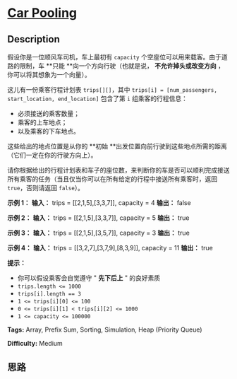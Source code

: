 # [Car Pooling][title]

## Description

假设你是一位顺风车司机，车上最初有 `capacity` 个空座位可以用来载客。由于道路的限制，车  **只能  **向一个方向行驶（也就是说，
**不允许掉头或改变方向** ，你可以将其想象为一个向量）。

这儿有一份乘客行程计划表 `trips[][]`，其中 `trips[i] = [num_passengers, start_location,
end_location]` 包含了第 `i` 组乘客的行程信息：

  * 必须接送的乘客数量；
  * 乘客的上车地点；
  * 以及乘客的下车地点。

这些给出的地点位置是从你的  **初始  **出发位置向前行驶到这些地点所需的距离（它们一定在你的行驶方向上）。

请你根据给出的行程计划表和车子的座位数，来判断你的车是否可以顺利完成接送所有乘客的任务（当且仅当你可以在所有给定的行程中接送所有乘客时，返回
`true`，否则请返回 `false`）。



**示例 1：**
            **输入：** trips = [[2,1,5],[3,3,7]], capacity = 4    **输出：** false    

**示例 2：**
            **输入：** trips = [[2,1,5],[3,3,7]], capacity = 5    **输出：** true    

**示例 3：**
            **输入：** trips = [[2,1,5],[3,5,7]], capacity = 3    **输出：** true    

**示例 4：**
            **输入：** trips = [[3,2,7],[3,7,9],[8,3,9]], capacity = 11    **输出：** true    



**提示：**

  * 你可以假设乘客会自觉遵守 " **先下后上** " 的良好素质
  * `trips.length <= 1000`
  * `trips[i].length == 3`
  * `1 <= trips[i][0] <= 100`
  * `0 <= trips[i][1] < trips[i][2] <= 1000`
  * `1 <= capacity <= 100000`


**Tags:** Array, Prefix Sum, Sorting, Simulation, Heap (Priority Queue)

**Difficulty:** Medium

## 思路

[title]: https://leetcode-cn.com/problems/car-pooling
